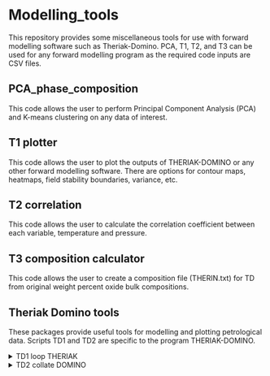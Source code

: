 # Modelling_tools
This repository provides some miscellaneous tools for use with forward modelling software such as Theriak-Domino. PCA, T1, T2, and T3 can be used for any forward modelling program as the required code inputs are CSV files.

## PCA_phase_composition
This code allows the user to perform Principal Component Analysis (PCA) and K-means clustering on any data of interest.

## T1 plotter
This code allows the user to plot the outputs of THERIAK-DOMINO or any other forward modelling software. There are options for contour maps, heatmaps, field stability boundaries, variance, etc.

## T2 correlation
This code allows the user to calculate the correlation coefficient between each variable, temperature and pressure.

## T3  composition calculator
This code allows the user to create a composition file (THERIN.txt) for TD from original weight percent oxide bulk compositions.


## Theriak Domino tools
These packages provide useful tools for modelling and plotting petrological data. Scripts TD1 and TD2 are specific to the program THERIAK-DOMINO. 

<details>
<summary> TD1 loop THERIAK </summary>
This code allows the user to run THERIAK in a loop and save the results to a CSV file.
</details>

<details>
<summary> TD2 collate DOMINO </summary>
This code allows the user to collate the outputs of DOMINO (a folder containing many text files) into a CSV file containing all the information in P-T order.
</details>

